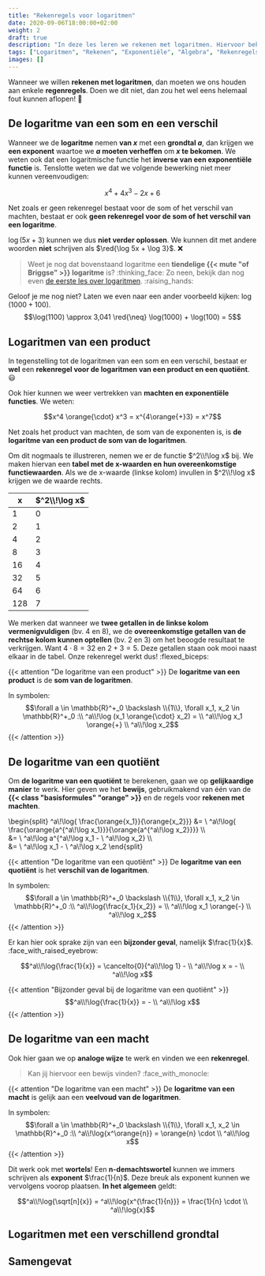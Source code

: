 ```yaml
---
title: "Rekenregels voor logaritmen"
date: 2020-09-06T18:00:00+02:00
weight: 2
draft: true
description: "In deze les leren we rekenen met logaritmen. Hiervoor bekijken we de verschillende rekenregels."
tags: ["Logaritmen", "Rekenen", "Exponentiële", "Algebra", "Rekenregels"]
images: []
---
```

Wanneer we willen **rekenen met logaritmen**, dan moeten we ons houden aan enkele **regenregels**. Doen we dit niet, dan zou het wel eens helemaal fout kunnen aflopen! :grimacing:

## De logaritme van een som en een verschil
Wanneer we de **logaritme** nemen **van $x$** met een **grondtal $a$**, dan krijgen we **een exponent** waartoe we **$a$ moeten verheffen** om **$x$ te bekomen**. We weten ook dat een logaritmische functie het **inverse van een exponentiële functie** is. Tenslotte weten we dat we volgende bewerking niet meer kunnen vereenvoudigen:

$$x^4 + 4x^3 - 2x + 6$$

Net zoals er geen rekenregel bestaat voor de som of het verschil van machten, bestaat er ook **geen rekenregel voor de som of het verschil van een logaritme**.

$\log (5x + 3)$ kunnen we dus **niet verder oplossen**. We kunnen dit met andere woorden **niet** schrijven als $\red{\log 5x + \log 3}$. :x:
> Weet je nog dat bovenstaand logaritme een **tiendelige {{< mute "of Briggse" >}} logaritme** is? :thinking_face: Zo neen, bekijk dan nog even [de eerste les over logaritmen](..:logaritme). :raising_hands:

Geloof je me nog niet? Laten we even naar een ander voorbeeld kijken: $\log(1000 + 100)$. 
$$\log(1100) \approx 3,041 \red{\neq} \log(1000) + \log(100) = 5$$

## Logaritmen van een product
In tegenstelling tot de logaritmen van een som en een verschil, bestaat er **wel** een **rekenregel voor de logaritmen van een product en een quotiënt**. :smiley:

Ook hier kunnen we weer vertrekken van **machten en exponentiële functies**. We weten:

$$x^4 \orange{\cdot} x^3 = x^{4\orange{+}3} = x^7$$

Net zoals het product van machten, de som van de exponenten is, is **de logaritme van een product de som van de logaritmen**. 

Om dit nogmaals te illustreren, nemen we er de functie $^2\\!\log x$ bij. We maken hiervan een **tabel met de x-waarden en hun overeenkomstige functiewaarden**. Als we de x-waarde (linkse kolom) invullen in $^2\\!\log x$ krijgen we de waarde rechts.

| x   | $^2\\!\log x$ |
|-----|---------------|
| 1   | 0             |
| 2   | 1             |
| 4   | 2             |
| 8   | 3             |
| 16  | 4             |
| 32  | 5             |
| 64  | 6             |
| 128 | 7             |

We merken dat wanneer we **twee getallen in de linkse kolom vermenigvuldigen** (bv. 4 en 8), we de **overeenkomstige getallen van de rechtse kolom kunnen optellen** (bv. 2 en 3) om het beoogde resultaat te verkrijgen. Want $4 \cdot 8 = 32$ en $2 + 3 = 5$. Deze getallen staan ook mooi naast elkaar in de tabel. Onze rekenregel werkt dus! :flexed_biceps:

{{< attention "De logaritme van een product" >}}
De **logaritme van een product** is de **som van de logaritmen**.

In symbolen:
$$\forall a \in \mathbb{R}^+_0 \backslash \\{1\\}, \forall x_1, x_2 \in \mathbb{R}^+_0 :\\ ^a\\!\log (x_1 \orange{\cdot} x_2) = \\ ^a\\!\log x_1 \orange{+} \\ ^a\\!\log x_2$$
{{< /attention >}}

## De logaritme van een quotiënt
Om **de logaritme van een quotiënt** te berekenen, gaan we op **gelijkaardige manier** te werk. Hier geven we het **bewijs**, gebruikmakend van één van de **{{< class "basisformules" "orange" >}}** en de regels voor **rekenen met machten**.

\begin{split}
    ^a\\!\log{ \frac{\orange{x_1}}{\orange{x_2}}} &= \\ ^a\\!\log{ \frac{\orange{a^{^a\\!\log x_1}}}{\orange{a^{^a\\!\log x_2}}}} \\\\\
    &= \\ ^a\\!\log a^{^a\\!\log x_1 - \\ ^a\\!\log x_2} \\\\\
    &= \\ ^a\\!\log x_1 - \\ ^a\\!\log x_2
\end{split}

{{< attention "De logaritme van een quotiënt" >}}
De **logaritme van een quotiënt** is het **verschil van de logaritmen**.

In symbolen:
$$\forall a \in \mathbb{R}^+_0 \backslash \\{1\\}, \forall x_1, x_2 \in \mathbb{R}^+_0 :\\ ^a\\!\log{\frac{x_1}{x_2}} = \\ ^a\\!\log x_1 \orange{-} \\ ^a\\!\log x_2$$
{{< /attention >}}

Er kan hier ook sprake zijn van een **bijzonder geval**, namelijk $\frac{1}{x}$. :face_with_raised_eyebrow:

$$^a\\!\log{\frac{1}{x}} = \cancelto{0}{^a\\!\log 1} - \\ ^a\\!\log x = - \\ ^a\\!\log x$$

{{< attention "Bijzonder geval bij de logaritme van een quotiënt" >}}
$$^a\\!\log{\frac{1}{x}} = - \\ ^a\\!\log x$$
{{< /attention >}}

## De logaritme van een macht
Ook hier gaan we op **analoge wijze** te werk en vinden we een **rekenregel**.
> Kan jij hiervoor een bewijs vinden? :face_with_monocle:

{{< attention "De logaritme van een macht" >}}
De **logaritme van een macht** is gelijk aan een **veelvoud van de logaritmen**.

In symbolen:
$$\forall a \in \mathbb{R}^+_0 \backslash \\{1\\}, \forall x_1, x_2 \in \mathbb{R}^+_0 :\\ ^a\\!\log{x^\orange{n}} = \orange{n} \cdot \\ ^a\\!\log x$$
{{< /attention >}}

Dit werk ook met **wortels**! Een **n-demachtswortel** kunnen we immers schrijven als **exponent** $\frac{1}{n}$. Deze breuk als exponent kunnen we vervolgens voorop plaatsen. **In het algemeen** geldt:

$$^a\\!\log{\sqrt[n]{x}} = ^a\\!\log{x^{\frac{1}{n}}} = \frac{1}{n} \cdot \\ ^a\\!\log{x}$$

## Logaritmen met een verschillend grondtal



## Samengevat